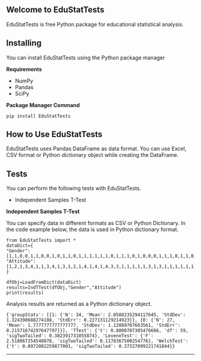 ## Welcome to EduStatTests
EduStatTests is free Python package for educational statistical analysis.

## Installing

You can install EduStatTests using the Python package manager
    
**Requirements**
    
- NumPy
- Pandas
- SciPy

**Package Manager Command**

    pip install EduStatTests
    
## How to Use EduStatTests



EduStatTests uses Pandas DataFrame as data format. You can use Excel, CSV format or Python dictionary object while creating the DataFrame.

## Tests

You can perform the following tests with EduStatTests.

 - Independent Samples T-Test

**Independent  Samples T-Test**

You can specify data in different formats as CSV or Python Dictionary. In the code example below, the data is used in Python dictionary format.

	from EduStatTests import *
    dataDict={
    "Gender": [1,1,0,0,1,1,0,0,1,0,1,1,0,1,1,1,1,1,1,0,1,1,1,0,1,0,0,0,1,1,1,0,1,1,0,0,0,1,0,1,1,0,0,0,0,1,0,0,1,1,0,1,1,1,0,1,1,0,1,0,0],
    "Attitude":[1,2,1,3,4,1,1,3,4,1,3,1,2,1,4,1,4,1,4,3,3,1,1,1,1,1,3,1,3,1,1,1,1,1,1,1,1,4,3,1,4,4,1,2,1,1,1,1,1,2,4,1,4,2,1,4,1,4,1,1,1]
    }
    
	dfObj=LoadFromDict(dataDict)
	results=IndTTest(dfObj,"Gender","Attitude")
	print(results)


 Analysis results are returned as a Python dictionary object. 

    {'groupStats': [{1: {'N': 34, 'Mean': 2.0588235294117645, 'StdDev': 1.324390688274108, 'StdErr': 0.227131129214923}}, {0: {'N': 27, 'Mean': 1.7777777777777777, 'StdDev': 1.12089707663561, 'StdErr': 0.21571674297647797}}], 'TTest': {'t': 0.8800707305476686, 'df': 59, 'sigTwoTailed': 0.382391731055874}, 'LeveneTest': {'F': 2.518867254548078, 'sigTwoTailed': 0.1178367500254776}, 'WelchTest': {'t': 0.8972082259877001, 'sigTwoTailed': 0.37327099221741844}}

----------

 
